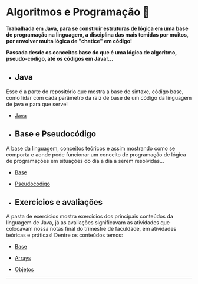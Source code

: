 # Algoritmos e Programação 👾

**Trabalhada em Java, para se construir estruturas de lógica em uma base de programação na linguagem, a disciplina das mais temidas por muitos, por envolver muita lógica de "chatice" em código!**

**Passada desde os conceitos base do que é uma lógica de algoritmo, pseudo-código, até os códigos em Java!...**

- ## Java

Esse é a parte do repositório que mostra a base de sintaxe, código base, como lidar com cada parâmetro da raiz de base de um código da linguagem de java e para que serve!

- <a href="https://github.com/JoaoIto/Sistemas-De-Informacao/tree/main/1Per%C3%ADodo/Algoritmos/java/base">Java</a>
- ## Base e Pseudocódigo

A base da linguagem, conceitos teóricos e assim mostrando como se comporta e aonde pode funcionar um conceito de programação de lógica de programações em situações do dia a dia a serem resolvidas...

- <a href="https://github.com/JoaoIto/Sistemas-De-Informacao/tree/main/1Per%C3%ADodo/Algoritmos/Base">Base</a>

- <a href="https://github.com/JoaoIto/Sistemas-De-Informacao/tree/main/1Per%C3%ADodo/Algoritmos/Pseudo-C%C3%B3digo">Pseudocódigo</a>
- ## Exercicios e avaliações

A pasta de exercícios mostra exercícios dos principais conteúdos da linguagem de Java, já as avaliações significavam as atividades que colocavam nossa notas final do trimestre de faculdade, em atividades teóricas e práticas! Dentre os conteúdos temos:

- <a href="https://github.com/JoaoIto/Sistemas-De-Informacao/tree/main/1Per%C3%ADodo/Algoritmos/exercicios/Beginner">Base</a>

- <a href="https://github.com/JoaoIto/Sistemas-De-Informacao/tree/main/1Per%C3%ADodo/Algoritmos/exercicios/Arrays">Arrays</a>

- <a href="https://github.com/JoaoIto/Sistemas-De-Informacao/tree/main/1Per%C3%ADodo/Algoritmos/exercicios/Objetos">Objetos</a>

---